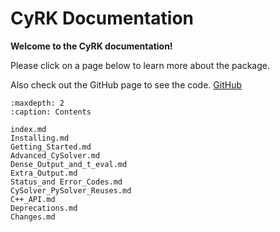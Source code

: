 # CyRK Documentation

**Welcome to the CyRK documentation!**

Please click on a page below to learn more about the package. 

Also check out the GitHub page to see the code.
[GitHub](https://github.com/jrenaud90/CyRK)

```{toctree}
:maxdepth: 2
:caption: Contents

index.md
Installing.md
Getting_Started.md
Advanced_CySolver.md
Dense_Output_and_t_eval.md
Extra_Output.md
Status_and Error_Codes.md
CySolver_PySolver_Reuses.md
C++_API.md
Deprecations.md
Changes.md
```